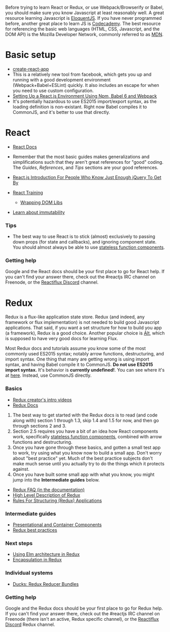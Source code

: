 Before trying to learn React or Redux, or use Webpack/Browserify or Babel, you should make sure you know Javascript at least reasonably well. A great resource learning Javascript is [EloquentJS](http://eloquentjavascript.net/). If you have never programmed before, another great place to learn JS is [Codecademy](https://www.codecademy.com/). The best resource for referencing the basic web languages (HTML, CSS, Javascript, and the DOM API) is the Mozilla Developer Network, commonly referred to as [MDN](https://developer.mozilla.org/).

# Basic setup

- [create-react-app](https://github.com/facebookincubator/create-react-app)
 - This is a relatively new tool from facebook, which gets you up and running with a good development environment (Webpack+Babel+ESLint) quickly. It also includes an escape for when you need to use custom configuration.
- [Setting Up a React.js Environment Using Npm, Babel 6 and Webpack](https://www.codementor.io/reactjs/tutorial/beginner-guide-setup-reactjs-environment-npm-babel-6-webpack)
 - It's potentially hazardous to use ES2015 import/export syntax, as the loading definition is non-existant. Right now Babel compiles it to CommonJS, and it's better to use that directly.

# React

- [React Docs](https://facebook.github.io/react/docs/getting-started.html)
 - Remember that the most basic guides makes generalizations and simplifications such that they aren't great references for "good" coding. The *Guides*, *References*, and *Tips* sections are your good references.
- [React.js Introduction For People Who Know Just Enough jQuery To Get By](http://reactfordesigners.com/labs/reactjs-introduction-for-people-who-know-just-enough-jquery-to-get-by/)
- [React Training](https://github.com/ryanflorence/react-training)
  - [Wrapping DOM Libs](https://github.com/ryanflorence/react-training/blob/gh-pages/lessons/05-wrapping-dom-libs.md)

- [Learn about immutability](http://reactkungfu.com/2015/08/pros-and-cons-of-using-immutability-with-react-js/)

### Tips
- The best way to use React is to stick (almost) exclusively to passing down props (for state and callbacks), and ignoring component state. You should almost always be able to use [stateless function components](https://facebook.github.io/react/docs/reusable-components.html#stateless-functions).

### Getting help
Google and the React docs should be your first place to go for React help. If you can't find your answer there, check out the #reactjs IRC channel on Freenode, or the [Reactiflux Discord](http://www.reactiflux.com/) channel.

# Redux

Redux is a flux-like application state store. Redux (and indeed, any framework or flux implementation) is not needed to build good Javascript applications. That said, if you want a set structure for how to build you app (a framework), Redux is a good choice. Another popular choice is [Alt](http://alt.js.org/), which is supposed to have very good docs for learning Flux.

Most Redux docs and tutorials assume you know some of the most commonly used ES2015 syntax; notably arrow functions, destructuring, and import syntax. One thing that many are getting wrong is using import syntax, and having Babel compile it to CommonJS. **Do not use ES2015 import syntax.** It's behavior is **currently undefined!**. You can see where it's at [here](https://github.com/whatwg/loader). Instead, use CommonJS directly.

### Basics

- [Redux creator's intro videos](https://egghead.io/series/getting-started-with-redux)
- [Redux Docs](http://redux.js.org/)

1. The best way to get started with the Redux docs is to read (and code along with) section 1 through 1.3, skip 1.4 and 1.5 for now, and then go through sections 2 and 3.
2. Section 2.5 requires you have a bit of an idea how React components work, specifically [stateless function components](https://facebook.github.io/react/docs/reusable-components.html#stateless-functions), combined with arrow functions and destructuring.
3. Once you have gone through these basics, and gotten a small test app to work, try using what you know now to build a small app. Don't worry about "best practice" yet. Much of the best practice subjects don't make much sense until you actually try to do the things which it protects against.
4. Once you have built some small app with what you know, you might jump into the **Intermediate guides** below.

- [Redux FAQ (in the documentation)](http://redux.js.org/docs/FAQ.html)
- [High Level Description of Redux](http://www.youhavetolearncomputers.com/blog/2015/9/15/a-conceptual-overview-of-redux-or-how-i-fell-in-love-with-a-javascript-state-container)
- [Rules For Structuring (Redux) Applications](http://jaysoo.ca/2016/02/28/organizing-redux-application/)

### Intermediate guides

- [Presentational and Container Components](https://medium.com/@dan_abramov/smart-and-dumb-components-7ca2f9a7c7d0#.g1je0fegu)
- [Redux best practices](https://medium.com/lexical-labs-engineering/redux-best-practices-64d59775802e#.2ikgk77qm)

### Next steps

- [Using Elm architecture in Redux](https://github.com/reactjs/react-redux/issues/278#issuecomment-179137918)
- [Encapsulation in Redux](http://blog.javascripting.com/2016/02/02/encapsulation-in-redux/)

### Individual systems

- [Ducks: Redux Reducer Bundles](https://github.com/erikras/ducks-modular-redux)

### Getting help
Google and the Redux docs should be your first place to go for Redux help. If you can't find your answer there, check out the #reactjs IRC channel on Freenode (there isn't an active, Redux specific channel), or the [Reactiflux Discord](http://www.reactiflux.com/) Redux channel.
